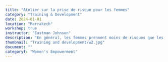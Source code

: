 ```yaml
---
title: "Atelier sur la prise de risque pour les femmes"
category: "Training & Development"
date: 2024-01-01
location: "Marrakech"
workshop: true
instructor: "Eastman Johnson"
description: "En général, les femmes prennent moins de risques que les hommes. Cela se traduit par moins d'opportunités pour les femmes et contribue à l'inégalité générale entre les hommes et les femmes. Cet atelier invite les participants à réfléchir aux raisons pour lesquelles les femmes prennent moins de risques et leur fournit des ressources pour les encourager à en prendre davantage. Dans la phase finale de l'atelier, les participants s'exercent à prendre des risques dans des scénarios auxquels ils sont susceptibles d'être confrontés dans leur vie professionnelle."
thumbnail: "Training and development/w2.jpg"
document: ""
categoryf: "Women's Empowerment"
---
```

